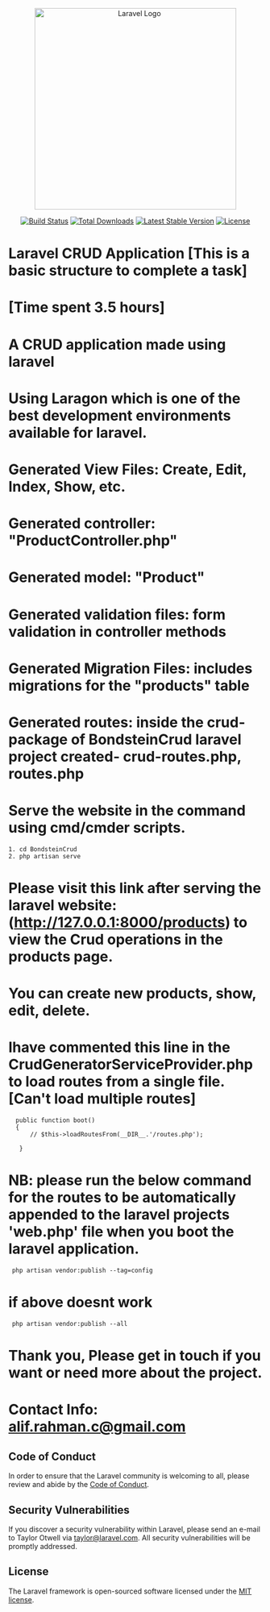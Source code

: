 <p align="center"><a href="https://laravel.com" target="_blank"><img src="https://raw.githubusercontent.com/laravel/art/master/logo-lockup/5%20SVG/2%20CMYK/1%20Full%20Color/laravel-logolockup-cmyk-red.svg" width="400" alt="Laravel Logo"></a></p>

<p align="center">
<a href="https://github.com/laravel/framework/actions"><img src="https://github.com/laravel/framework/workflows/tests/badge.svg" alt="Build Status"></a>
<a href="https://packagist.org/packages/laravel/framework"><img src="https://img.shields.io/packagist/dt/laravel/framework" alt="Total Downloads"></a>
<a href="https://packagist.org/packages/laravel/framework"><img src="https://img.shields.io/packagist/v/laravel/framework" alt="Latest Stable Version"></a>
<a href="https://packagist.org/packages/laravel/framework"><img src="https://img.shields.io/packagist/l/laravel/framework" alt="License"></a>
</p>

# Laravel CRUD Application [This is a basic structure to complete a task]
# [Time spent 3.5 hours]

# A CRUD application made using laravel
# Using Laragon which is one of the best development environments available for laravel.

# Generated View Files: Create, Edit, Index, Show, etc.
# Generated controller: "ProductController.php"
# Generated model: "Product" 
# Generated validation files: form validation in controller methods
# Generated Migration Files: includes migrations for the "products" table
# Generated routes: inside the crud-package of BondsteinCrud laravel project created- crud-routes.php, routes.php

# Serve the website in the command using cmd/cmder scripts. 
    1. cd BondsteinCrud
    2. php artisan serve
    
# Please visit this link after serving the laravel website: (http://127.0.0.1:8000/products) to view the Crud operations in the products page.
# You can create new products, show, edit, delete.

# Ihave commented this line in the CrudGeneratorServiceProvider.php to load routes from a single file. [Can't load multiple routes]
      public function boot()
      {
          // $this->loadRoutesFrom(__DIR__.'/routes.php');
  
       }
       
# NB: please run the below command for the routes to be automatically appended to the laravel projects 'web.php' file when you boot the laravel application.
     php artisan vendor:publish --tag=config 
# if above doesnt work
     php artisan vendor:publish --all

# Thank you, Please get in touch if you want or need more about the project.
# Contact Info: [alif.rahman.c@gmail.com](mailto:alif.rahman.c@gmail.com)

## Code of Conduct

In order to ensure that the Laravel community is welcoming to all, please review and abide by the [Code of Conduct](https://laravel.com/docs/contributions#code-of-conduct).

## Security Vulnerabilities

If you discover a security vulnerability within Laravel, please send an e-mail to Taylor Otwell via [taylor@laravel.com](mailto:taylor@laravel.com). All security vulnerabilities will be promptly addressed.

## License

The Laravel framework is open-sourced software licensed under the [MIT license](https://opensource.org/licenses/MIT).
